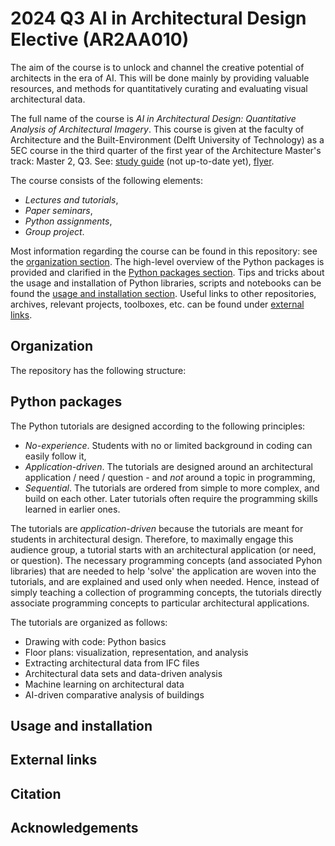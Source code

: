 # 2024 Q3 AI in Architectural Design Elective (AR2AA010)

The aim of the course is to unlock and channel the creative potential of architects in the era of AI. 
This will be done mainly by providing valuable resources, and methods for quantitatively curating and evaluating visual architectural data.

The full name of the course is *AI in Architectural Design: Quantitative Analysis of Architectural Imagery*.
This course is given at the faculty of Architecture and the Built-Environment (Delft University of Technology) as a 5EC course in the third quarter of the first year of the Architecture Master's track: Master 2, Q3.
See: [study guide](https://www.studiegids.tudelft.nl/a101_displayCourse.do?course_id=63933) (not up-to-date yet), [flyer](https://brightspace.tudelft.nl/d2l/le/content/43165/viewContent/3551867/View).

The course consists of the following elements:

- *Lectures and tutorials*,
- *Paper seminars*,
- *Python assignments*,
- *Group project*.

Most information regarding the course can be found in this repository: see the [organization section](#organization). 
The high-level overview of the Python packages is provided and clarified in the [Python packages section](#python-packaging).
Tips and tricks about the usage and installation of Python libraries, scripts and notebooks can be found the [usage and installation section](#usage-and-installation).
Useful links to other repositories, archives, relevant projects, toolboxes, etc. can be found under [external links](#external-links).

## Organization

The repository has the following structure:

## Python packages

The Python tutorials are designed according to the following principles:

- *No-experience*. Students with no or limited background in coding can easily follow it,
- *Application-driven*. The tutorials are designed around an architectural application / need / question - and *not* around a topic in programming,
- *Sequential*. The tutorials are ordered from simple to more complex, and build on each other. Later tutorials often require the programming skills learned in earlier ones.

The tutorials are *application-driven* because the tutorials are meant for students in architectural design. 
Therefore, to maximally engage this audience group, a tutorial starts with an architectural application (or need, or question). 
The necessary programming concepts (and associated Pyhon libraries) that are needed to help 'solve' the application are woven into the tutorials, and are explained and used only when needed. 
Hence, instead of simply teaching a collection of programming concepts, the tutorials directly associate programming concepts to particular architectural applications. 

The tutorials are organized as follows:

- Drawing with code: Python basics
- Floor plans: visualization, representation, and analysis
- Extracting architectural data from IFC files
- Architectural data sets and data-driven analysis
- Machine learning on architectural data
- AI-driven comparative analysis of buildings

## Usage and installation

## External links

## Citation

## Acknowledgements
